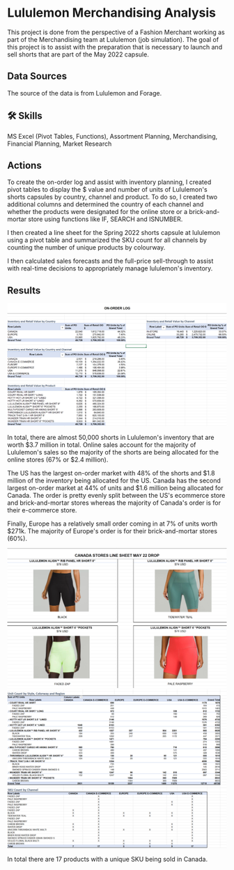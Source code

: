 # Lululemon Merchandising Analysis 
This project is done from the perspective of a Fashion Merchant working as part of the Merchandising team at Lululemon (job simulation). The goal of this project is to assist with the preparation that is necessary to launch and sell shorts that are part of the May 2022 capsule. 


## Data Sources
The source of the data is from Lululemon and Forage. 


## 🛠 Skills
MS Excel (Pivot Tables, Functions), Assortment Planning, Merchandising, Financial Planning, Market Research 


## Actions
To create the on-order log and assist with inventory planning, I created pivot tables to display the $ value and number of units of Lululemon's shorts capsules by country, channel and product. To do so, I created two additional columns and determined the country of each channel and whether the products were designated for the online store or a brick-and-mortar store using functions like IF, SEARCH and ISNUMBER.

I then created a line sheet for the Spring 2022 shorts capsule at lululemon using a pivot table and summarized the SKU count for all channels by counting the number of unique products by colourway. 

I then calculated sales forecasts and the full-price sell-through to assist with real-time decisions to appropriately manage lululemon's inventory.

## Results

<img src="https://github.com/teresa-le/Lululemon_Merchandising_Analysis/blob/main/resources/On-Order%20Log.PNG">

In total, there are almost 50,000 shorts in Lululemon's inventory that are worth $3.7 million in total. Online sales account for the majority of Lululemon's sales so the majority of the shorts are being allocated for the online stores (67% or $2.4 million). 

The US has the largest on-order market with 48% of the shorts and $1.8 million of the inventory being allocated for the US. Canada has the second largest on-order market at 44% of units and $1.6 million being allocated for Canada. The order is pretty evenly split between the US's ecommerce store and brick-and-mortar stores whereas the majority of Canada's order is for their e-commerce store. 

Finally, Europe has a relatively small order coming in at 7% of units worth $271k. The majority of Europe's order is for their brick-and-mortar stores (60%). 

<img src="https://github.com/teresa-le/Lululemon_Merchandising_Analysis/blob/main/resources/Line%20Sheet.PNG"> 

<img src="https://github.com/teresa-le/Lululemon_Merchandising_Analysis/blob/main/resources/SKU%20Count.PNG"> 

In total there are 17 products with a unique SKU being sold in Canada. 

